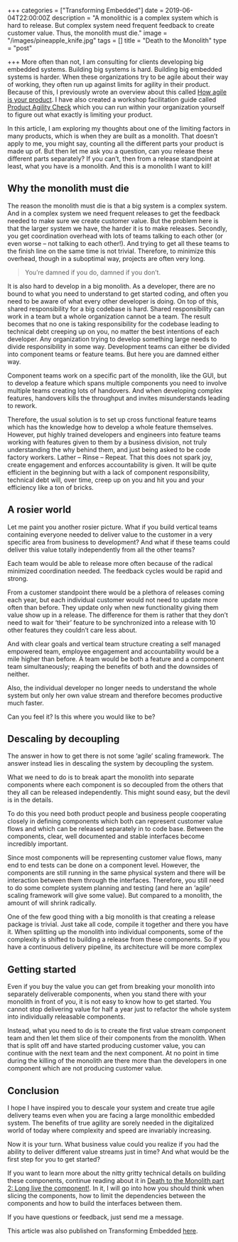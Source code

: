 +++
categories = ["Transforming Embedded"]
date = 2019-06-04T22:00:00Z
description = "A monolithic is a complex system which is hard to release. But complex system need frequent feedback to create customer value. Thus, the monolith must die."
image = "/images/pineapple_knife.jpg"
tags = []
title = "Death to the Monolith"
type = "post"

+++
More often than not, I am consulting for clients developing big embedded systems. Building big systems is hard. Building big embedded systems is harder. When these organizations try to be agile about their way of working, they often run up against limits for agility in their product. Because of this, I previously wrote an overview about this called [How agile is your product](https://transformingembedded.sigmatechnology.se/insight-post/how-agile-is-your-product/). I have also created a workshop facilitation guide called [Product Agility Check](https://transformingembedded.sigmatechnology.se/insight-post/product-agility-check/) which you can run within your organization yourself to figure out what exactly is limiting your product.

In this article, I am exploring my thoughts about one of the limiting factors in many products, which is when they are built as a monolith. That doesn’t apply to me, you might say, counting all the different parts your product is made up of. But then let me ask you a question, can you release these different parts separately? If you can’t, then from a release standpoint at least, what you have is a monolith. And this is a monolith I want to kill!

## Why the monolith must die

The reason the monolith must die is that a big system is a complex system. And in a complex system we need frequent releases to get the feedback needed to make sure we create customer value. But the problem here is that the larger system we have, the harder it is to make releases. Secondly, you get coordination overhead with lots of teams talking to each other (or even worse – not talking to each other!). And trying to get all these teams to the finish line on the same time is not trivial. Therefore, to minimize this overhead, though in a suboptimal way, projects are often very long.

> You’re damned if you do, damned if you don’t.

It is also hard to develop in a big monolith. As a developer, there are no bound to what you need to understand to get started coding, and often you need to be aware of what every other developer is doing. On top of this, shared responsibility for a big codebase is hard. Shared responsibility can work in a team but a whole organization cannot be a team. The result becomes that no one is taking responsibility for the codebase leading to technical debt creeping up on you, no matter the best intentions of each developer. Any organization trying to develop something large needs to divide responsibility in some way. Development teams can either be divided into component teams or feature teams. But here you are damned either way.

Component teams work on a specific part of the monolith, like the GUI, but to develop a feature which spans multiple components you need to involve multiple teams creating lots of handovers. And when developing complex features, handovers kills the throughput and invites misunderstands leading to rework.

Therefore, the usual solution is to set up cross functional feature teams which has the knowledge how to develop a whole feature themselves. However, put highly trained developers and engineers into feature teams working with features given to them by a business division, not truly understanding the why behind them, and just being asked to be code factory workers. Lather – Rinse – Repeat. That this does not spark joy, create engagement and enforces accountability is given. It will be quite efficient in the beginning but with a lack of component responsibility, technical debt will, over time, creep up on you and hit you and your efficiency like a ton of bricks.

## A rosier world

Let me paint you another rosier picture. What if you build vertical teams containing everyone needed to deliver value to the customer in a very specific area from business to development? And what if these teams could deliver this value totally independently from all the other teams?

Each team would be able to release more often because of the radical minimized coordination needed. The feedback cycles would be rapid and strong.

From a customer standpoint there would be a plethora of releases coming each year, but each individual customer would not need to update more often than before. They update only when new functionality giving them value show up in a release. The difference for them is rather that they don’t need to wait for ‘their’ feature to be synchronized into a release with 10 other features they couldn’t care less about.

And with clear goals and vertical team structure creating a self managed empowered team, employee engagement and accountability would be a mile higher than before. A team would be both a feature and a component team simultaneously; reaping the benefits of both and the downsides of neither.

Also, the individual developer no longer needs to understand the whole system but only her own value stream and therefore becomes productive much faster.

Can you feel it? Is this where you would like to be?

## Descaling by decoupling

The answer in how to get there is not some ‘agile’ scaling framework. The answer instead lies in descaling the system by decoupling the system.

What we need to do is to break apart the monolith into separate components where each component is so decoupled from the others that they all can be released independently. This might sound easy, but the devil is in the details.

To do this you need both product people and business people cooperating closely in defining components which both can represent customer value flows and which can be released separately in to code base. Between the components, clear, well documented and stable interfaces become incredibly important.

Since most components will be representing customer value flows, many end to end tests can be done on a component level. However, the components are still running in the same physical system and there will be interaction between them through the interfaces. Therefore, you still need to do some complete system planning and testing (and here an ‘agile’ scaling framework will give some value). But compared to a monolith, the amount of will shrink radically.

One of the few good thing with a big monolith is that creating a release package is trivial. Just take all code, compile it together and there you have it. When splitting up the monolith into individual components, some of the complexity is shifted to building a release from these components. So if you have a continuous delivery pipeline, its architecture will be more complex

## Getting started

Even if you buy the value you can get from breaking your monolith into separately deliverable components, when you stand there with your monolith in front of you, it is not easy to know how to get started. You cannot stop delivering value for half a year just to refactor the whole system into individually releasable components.

Instead, what you need to do is to create the first value stream component team and then let them slice of their components from the monolith. When that is split off and have started producing customer value, you can continue with the next team and the next component. At no point in time during the killing of the monolith are there more than the developers in one component which are not producing customer value.

## Conclusion

I hope I have inspired you to descale your system and create true agile delivery teams even when you are facing a large monolithic embedded system. The benefits of true agility are sorely needed in the digitalized world of today where complexity and speed are invariably increasing.

Now it is your turn. What business value could you realize if you had the ability to deliver different value streams just in time? And what would be the first step for you to get started?

If you want to learn more about the nitty gritty technical details on building these components, continue reading about it in [Death to the Monolith part 2: Long live the component!](https://transformingembedded.sigmatechnology.se/insight-post/death-to-the-mon%E2%80%A6ve-the-component/). In it, I will go into how you should think when slicing the components, how to limit the dependencies between the components and how to build the interfaces between them.

If you have questions or feedback, just send me a message.

This article was also published on Transforming Embedded [here](https://transformingembedded.sigmatechnology.se/insight-post/death-to-the-monolith/ "Death to the Monolith").